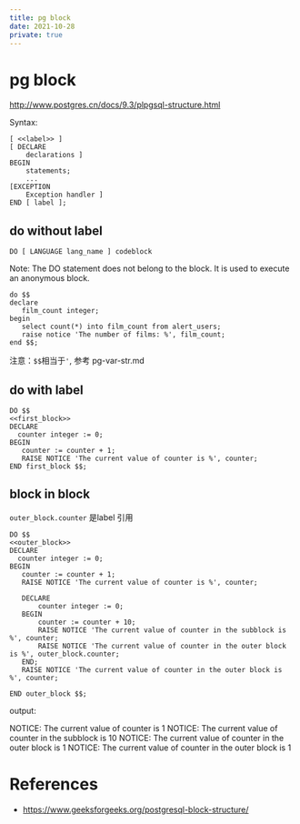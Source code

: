 ```yaml
---
title: pg block
date: 2021-10-28
private: true
---
```

# pg block
http://www.postgres.cn/docs/9.3/plpgsql-structure.html

Syntax:

    [ <<label>> ]
    [ DECLARE
        declarations ]
    BEGIN
        statements;
        ...
    [EXCEPTION
        Exception handler ]
    END [ label ];

## do without label

    DO [ LANGUAGE lang_name ] codeblock

Note: The DO statement does not belong to the block. It is used to execute an anonymous block. 

    do $$
    declare
       film_count integer;
    begin 
       select count(*) into film_count from alert_users;
       raise notice 'The number of films: %', film_count;
    end $$;

注意：`$$`相当于`'`, 参考 pg-var-str.md

## do with label

    DO $$ 
    <<first_block>>
    DECLARE
      counter integer := 0;
    BEGIN 
       counter := counter + 1;
       RAISE NOTICE 'The current value of counter is %', counter;
    END first_block $$;

## block in block
`outer_block.counter` 是label 引用

    DO $$ 
    <<outer_block>>
    DECLARE
      counter integer := 0;
    BEGIN 
       counter := counter + 1;
       RAISE NOTICE 'The current value of counter is %', counter;

       DECLARE 
           counter integer := 0;
       BEGIN 
           counter := counter + 10;
           RAISE NOTICE 'The current value of counter in the subblock is %', counter;
           RAISE NOTICE 'The current value of counter in the outer block is %', outer_block.counter;
       END;
       RAISE NOTICE 'The current value of counter in the outer block is %', counter;
    
    END outer_block $$;

output: 

   NOTICE:  The current value of counter is 1
    NOTICE:  The current value of counter in the subblock is 10
    NOTICE:  The current value of counter in the outer block is 1
    NOTICE:  The current value of counter in the outer block is 1 


# References
- https://www.geeksforgeeks.org/postgresql-block-structure/